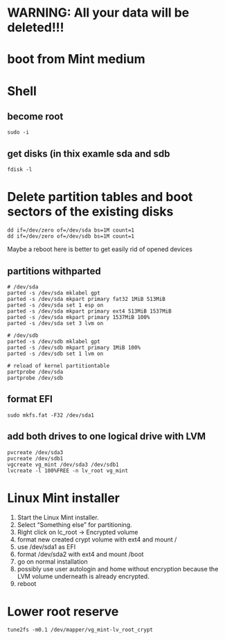 # WARNING: All your data will be deleted!!!

# boot from Mint medium

# Shell

## become root
```
sudo -i
```
## get disks (in thix examle sda and sdb
```
fdisk -l
```
# Delete partition tables and boot sectors of the existing disks
```
dd if=/dev/zero of=/dev/sda bs=1M count=1
dd if=/dev/zero of=/dev/sdb bs=1M count=1
```
Maybe a reboot here is better to get easily rid of opened devices
## partitions withparted
```
# /dev/sda
parted -s /dev/sda mklabel gpt
parted -s /dev/sda mkpart primary fat32 1MiB 513MiB
parted -s /dev/sda set 1 esp on
parted -s /dev/sda mkpart primary ext4 513MiB 1537MiB
parted -s /dev/sda mkpart primary 1537MiB 100%
parted -s /dev/sda set 3 lvm on

# /dev/sdb
parted -s /dev/sdb mklabel gpt
parted -s /dev/sdb mkpart primary 1MiB 100%
parted -s /dev/sdb set 1 lvm on

# reload of kernel partitiontable
partprobe /dev/sda
partprobe /dev/sdb
```

## format EFI
```
sudo mkfs.fat -F32 /dev/sda1
```
## add both drives to one logical drive with LVM
```
pvcreate /dev/sda3
pvcreate /dev/sdb1
vgcreate vg_mint /dev/sda3 /dev/sdb1
lvcreate -l 100%FREE -n lv_root vg_mint
```
# Linux Mint installer
1. Start the Linux Mint installer.
2. Select “Something else” for partitioning.
3. Right click on lc_root -> Encrypted volume
4. format new created crypt volume with ext4 and mount /
5. use /dev/sda1 as EFI
6. format /dev/sda2 with ext4 and mount /boot
7. go on normal installation
8. possibly use user autologin and home without encryption because the LVM volume underneath is already encrypted.
9. reboot

# Lower root reserve
```
tune2fs -m0.1 /dev/mapper/vg_mint-lv_root_crypt
```
